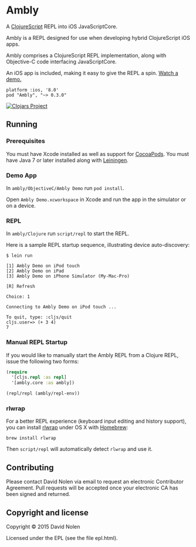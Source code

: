# Ambly

A [ClojureScript](https://github.com/clojure/clojurescript) REPL into iOS JavaScriptCore.

Ambly is a REPL designed for use when developing hybrid ClojureScript iOS apps.

Ambly comprises a ClojureScript REPL implementation, along with Objective-C code interfacing JavaScriptCore.

An iOS app is included, making it easy to give the REPL a spin. [Watch a demo.](http://youtu.be/TVDkYZJW2MY)

```
platform :ios, '8.0'
pod "Ambly", "~> 0.3.0"
```

[![Clojars Project](http://clojars.org/org.omcljs/ambly/latest-version.svg)](http://clojars.org/org.omcljs/ambly)

## Running

### Prerequisites

You must have Xcode installed as well as support for [CocoaPods](http://cocoapods.org). 
You must have Java 7 or later installed along with [Leiningen](http://leiningen.org).

### Demo App

In `ambly/ObjectiveC/Ambly Demo` run `pod install`.

Open `Ambly Demo.xcworkspace` in Xcode and run the app in the simulator or on a device.

### REPL

In `ambly/Clojure` run `script/repl` to start the REPL.

Here is a sample REPL startup sequence, illustrating device auto-discovery:

```
$ lein run 

[1] Ambly Demo on iPod touch
[2] Ambly Demo on iPad
[3] Ambly Demo on iPhone Simulator (My-Mac-Pro)

[R] Refresh

Choice: 1

Connecting to Ambly Demo on iPod touch ...

To quit, type: :cljs/quit
cljs.user=> (+ 3 4)
7
```

### Manual REPL Startup

If you would like to manually start the Ambly REPL from a Clojure REPL, issue the following two forms:

```clojure
(require
  '[cljs.repl :as repl]
  '[ambly.core :as ambly])
```

```clojure
(repl/repl (ambly/repl-env))
```

### rlwrap

For a better REPL experience (keyboard input editing and history support), you can install
[rlwrap](http://utopia.knoware.nl/~hlub/uck/rlwrap/) under OS X with
[Homebrew](http://brew.sh/):

```
brew install rlwrap
```

Then `script/repl` will automatically detect `rlwrap` and use it.

## Contributing

Please contact David Nolen via email to request an electronic Contributor
Agreement. Pull requests will be accepted once your electronic CA has been signed and returned.

## Copyright and license

Copyright © 2015 David Nolen

Licensed under the EPL (see the file epl.html).
